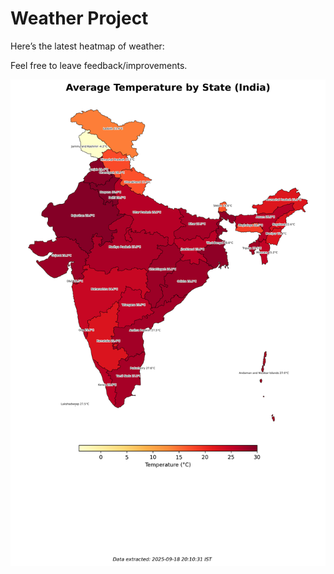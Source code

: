 # Weather Project

Here’s the latest heatmap of weather:

Feel free to leave feedback/improvements.

![India Heatmap](docs/assets/india_heatmap.png?v=CC19E2)
